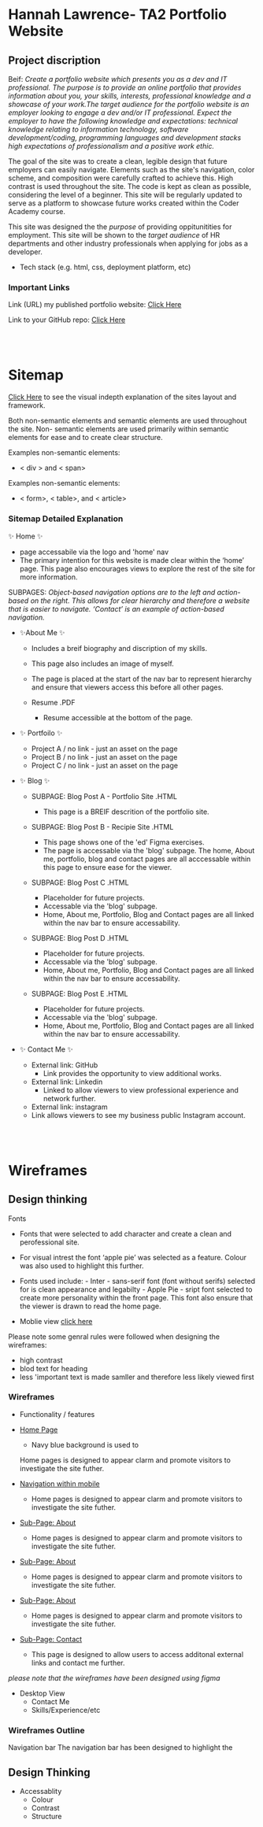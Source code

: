 # Hannah Lawrence- TA2 Portfolio Website 


## Project discription

Beif:
*Create a portfolio website which presents you as a dev and IT professional. The purpose is to provide an online portfolio that provides information about you, your skills, interests, professional knowledge and a showcase of your work.The target audience for the portfolio website is an employer looking to engage a dev and/or IT professional. Expect the employer to have the following knowledge and expectations: technical knowledge relating to information technology, software development/coding, programming languages and development stacks high expectations of professionalism and a positive work ethic.*

The goal of the site was to create a clean, legible design that future employers can easily navigate. Elements such as the site's navigation, color scheme, and composition were carefully crafted to achieve this. High contrast is used throughout the site. The code is kept as clean as possible, considering the level of a beginner. This site will be regularly updated to serve as a platform to showcase future works created within the Coder Academy course.

This site was designed the the *purpose* of providing oppitunitities for employment. This site will be shown to the *target audience* of HR departments and other industry professionals when applying for jobs as a developer. 





- Tech stack (e.g. html, css, deployment platform, etc)

### Important Links 

Link (URL) my published portfolio website:
[Click Here](https://hannah-portfoilo.netlify.app)

Link to your GitHub repo: 
[Click Here](https://github.com/Hannah-codding/HannahLawrence_T1A2.git)

<br>
<br>

# Sitemap

[Click Here](./docs/SITE%20MAPS.jpg) to see the visual indepth explanation of the sites layout and framework. 

Both non-semantic elements and semantic elements are used throughout the site. Non- semantic elements are used primarily within semantic elements for ease and to create clear structure.  

Examples non-semantic elements:
- < div > and < span> 

Examples non-semantic elements:
- < form>, < table>, and < article> 


### Sitemap Detailed Explanation 

✨ Home ✨
   - page accessabile via the logo and 'home' nav
   - The primary intention for this website is made clear within the ‘home’ page. This page also encourages views to explore the rest of the site for more information. 


SUBPAGES:
 *Object-based navigation options are to the left and action-based on the right. This allows for clear hierarchy and therefore a website that is easier to navigate. ‘Contact’ is an example of action-based navigation.*

  - ✨About Me ✨
      - Includes a breif biography and discription of my skills. 
      - This page also includes an image of myself.
      - The page is placed at the start of the nav bar to represent hierarchy and ensure that viewers access this before all other pages.

    - Resume .PDF 
      - Resume accessible at the bottom of the page.

  - ✨ Portfoilo ✨
    - Project A / no link - just an asset on the page  
    - Project B / no link - just an asset on the page 
    - Project C / no link - just an asset on the page 

  - ✨ Blog ✨
    - SUBPAGE: Blog Post A - Portfolio Site .HTML
       - This page is a  BREIF descrition of the portfolio site.

    - SUBPAGE: Blog Post B - Recipie Site .HTML
       - This page shows one of the 'ed' Figma exercises.
       - The page is accessable via the 'blog' subpage. The home, About me, portfolio, blog and contact pages are all acccessable within this page to ensure ease for the viewer. 

    - SUBPAGE: Blog Post C .HTML
       - Placeholder for future projects.
       - Accessable via the 'blog' subpage. 
       - Home, About me, Portfolio, Blog and Contact pages are all linked within the nav bar to ensure accessability. 

    - SUBPAGE: Blog Post D .HTML
       - Placeholder for future projects.
       - Accessable via the 'blog' subpage. 
       - Home, About me, Portfolio, Blog and Contact pages are all linked within the nav bar to ensure accessability. 

    - SUBPAGE: Blog Post E .HTML
       - Placeholder for future projects.
       - Accessable via the 'blog' subpage. 
       - Home, About me, Portfolio, Blog and Contact pages are all linked within the nav bar to ensure accessability. 

  - ✨ Contact Me ✨ 
    - External link: GitHub 
      - Link provides the opportunity to view additional works.
    - External link: Linkedin 
      - Linked to allow viewers to view professional experience and network further.
    - External link: instagram 
     - Link allows viewers to see my business public Instagram account.


<br>
<br>

# Wireframes

## Design thinking
Fonts 

- Fonts that were selected to add character and create a clean and perofessional site. 

- For visual intrest the font ‘apple pie’ was selected as a feature. Colour was also used to highlight this further. 

- Fonts used include: 
      - Inter
       - sans-serif font (font without serifs) selected for is clean appearance and legabilty
      - Apple Pie
       - sript font selected to create more personality within the front page. This font also ensure that the viewer is drawn to read the home page. 





- Moblie view [click here](.assets/mobile.pdf)


Please note some genral rules were followed when designing the wireframes: 
- high contrast 
- blod text for heading 
- less 'important text is made samller and therefore less likely viewed first


### Wireframes 

- Functionality / features


- [Home Page](./assets/mobile%20wireframes/MOBILE_P-01.jpg)
  - Navy blue background is used to 
  
  Home pages is designed to appear clarm and promote visitors to investigate the site futher. 

- [Navigation within mobile](./assets/mobile%20wireframes/MOBILE_P-02.jpg)
  - Home pages is designed to appear clarm and promote visitors to investigate the site futher. 

- [Sub-Page: About](./assets/mobile%20wireframes/MOBILE_P-03.jpg)
  - Home pages is designed to appear clarm and promote visitors to investigate the site futher. 

- [Sub-Page: About](./assets/mobile%20wireframes/MOBILE_P-04.jpg)
  - Home pages is designed to appear clarm and promote visitors to investigate the site futher. 

- [Sub-Page: About](./assets/mobile%20wireframes/MOBILE_P-05.jpg)
  - Home pages is designed to appear clarm and promote visitors to investigate the site futher. 

- [Sub-Page: Contact](./assets/mobile%20wireframes/MOBILE_P-06.jpg)
  - This page is designed to allow users to access additonal external links and contact me further. 


*please note that the wireframes have been designed using figma*

- Desktop View
  - Contact Me
  - Skills/Experience/etc  




### Wireframes Outline

Navigation bar
The navigation bar has been designed to highlight the 


## Design Thinking

- Accessablity 
  - Colour
  - Contrast
  - Structure 


